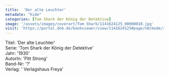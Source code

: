 ```yaml
---
title:  'Der alte Leuchter'
metadate: "hide"
categories: [Tom Shark der König der Detektive]
image: '/assets/images/coverart/Tom Shark/1141624125_00000010.jpg'
visit: 'https://portal.dnb.de/bookviewer/view/1141624125#page/n0/mode/2up'
---
```

Titel: 'Der alte Leuchter' <br>
Serie: 'Tom Shark der König der Detektive' <br>
Jahr: '1930' <br>
AutorIn: 'Pitt Strong' <br>
Band-Nr: '?' <br>
Verlag: ' Verlagshaus Freya'